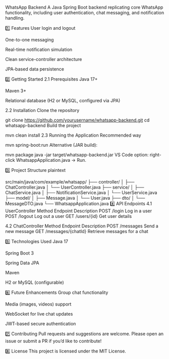 WhatsApp Backend
A Java Spring Boot backend replicating core WhatsApp functionality, including user authentication, chat messaging, and notification handling.




1️⃣ Features
User login and logout

One-to-one messaging

Real-time notification simulation

Clean service-controller architecture

JPA-based data persistence

2️⃣ Getting Started
2.1 Prerequisites
Java 17+

Maven 3+

Relational database (H2 or MySQL, configured via JPA)

2.2 Installation
Clone the repository




git clone https://github.com/yourusername/whatsapp-backend.git
cd whatsapp-backend
Build the project




mvn clean install
2.3 Running the Application
Recommended way




mvn spring-boot:run
Alternative (JAR build):




mvn package
java -jar target/whatsapp-backend.jar
VS Code option: right-click WhatsappApplication.java → Run.

3️⃣ Project Structure
plaintext


src/main/java/com/example/whatsapp/
  ├── controller/
  │     ├── ChatController.java
  │     └── UserController.java
  ├── service/
  │     ├── ChatService.java
  │     ├── NotificationService.java
  │     └── UserService.java
  ├── model/
  │     ├── Message.java
  │     └── User.java
  ├── dto/
  │     └── MessageDTO.java
  └── WhatsappApplication.java
4️⃣ API Endpoints
4.1 UserController
Method	Endpoint	Description
POST	/login	Log in a user
POST	/logout	Log out a user
GET	/users/{id}	Get user details

4.2 ChatController
Method	Endpoint	Description
POST	/messages	Send a new message
GET	/messages/{chatId}	Retrieve messages for a chat

5️⃣ Technologies Used
Java 17

Spring Boot 3

Spring Data JPA

Maven

H2 or MySQL (configurable)

6️⃣ Future Enhancements
Group chat functionality

Media (images, videos) support

WebSocket for live chat updates

JWT-based secure authentication

7️⃣ Contributing
Pull requests and suggestions are welcome. Please open an issue or submit a PR if you’d like to contribute!

8️⃣ License
This project is licensed under the MIT License.
